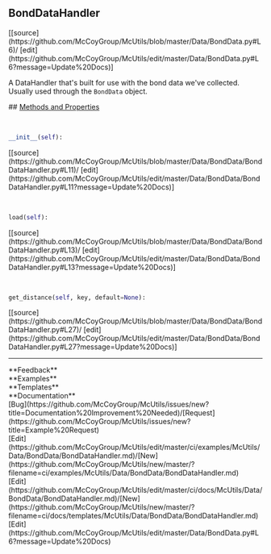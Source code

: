 ## <a id="McUtils.Data.BondData.BondDataHandler">BondDataHandler</a> 

<div class="docs-source-link" markdown="1">
[[source](https://github.com/McCoyGroup/McUtils/blob/master/Data/BondData.py#L6)/
[edit](https://github.com/McCoyGroup/McUtils/edit/master/Data/BondData.py#L6?message=Update%20Docs)]
</div>

A DataHandler that's built for use with the bond data we've collected.
Usually used through the `BondData` object.







<div class="collapsible-section">
 <div class="collapsible-section collapsible-section-header" markdown="1">
## <a class="collapse-link" data-toggle="collapse" href="#methods" markdown="1"> Methods and Properties</a> <a class="float-right" data-toggle="collapse" href="#methods"><i class="fa fa-chevron-down"></i></a>
 </div>
 <div class="collapsible-section collapsible-section-body collapse show" id="methods" markdown="1">
 
<a id="McUtils.Data.BondData.BondDataHandler.__init__" class="docs-object-method">&nbsp;</a> 
```python
__init__(self): 
```
<div class="docs-source-link" markdown="1">
[[source](https://github.com/McCoyGroup/McUtils/blob/master/Data/BondData/BondDataHandler.py#L11)/
[edit](https://github.com/McCoyGroup/McUtils/edit/master/Data/BondData/BondDataHandler.py#L11?message=Update%20Docs)]
</div>


<a id="McUtils.Data.BondData.BondDataHandler.load" class="docs-object-method">&nbsp;</a> 
```python
load(self): 
```
<div class="docs-source-link" markdown="1">
[[source](https://github.com/McCoyGroup/McUtils/blob/master/Data/BondData/BondDataHandler.py#L13)/
[edit](https://github.com/McCoyGroup/McUtils/edit/master/Data/BondData/BondDataHandler.py#L13?message=Update%20Docs)]
</div>


<a id="McUtils.Data.BondData.BondDataHandler.get_distance" class="docs-object-method">&nbsp;</a> 
```python
get_distance(self, key, default=None): 
```
<div class="docs-source-link" markdown="1">
[[source](https://github.com/McCoyGroup/McUtils/blob/master/Data/BondData/BondDataHandler.py#L27)/
[edit](https://github.com/McCoyGroup/McUtils/edit/master/Data/BondData/BondDataHandler.py#L27?message=Update%20Docs)]
</div>
 </div>
</div>












---


<div markdown="1" class="text-secondary">
<div class="container">
  <div class="row">
   <div class="col" markdown="1">
**Feedback**   
</div>
   <div class="col" markdown="1">
**Examples**   
</div>
   <div class="col" markdown="1">
**Templates**   
</div>
   <div class="col" markdown="1">
**Documentation**   
</div>
   <div class="col" markdown="1">
   
</div>
   <div class="col" markdown="1">
   
</div>
   <div class="col" markdown="1">
   
</div>
</div>
  <div class="row">
   <div class="col" markdown="1">
[Bug](https://github.com/McCoyGroup/McUtils/issues/new?title=Documentation%20Improvement%20Needed)/[Request](https://github.com/McCoyGroup/McUtils/issues/new?title=Example%20Request)   
</div>
   <div class="col" markdown="1">
[Edit](https://github.com/McCoyGroup/McUtils/edit/master/ci/examples/McUtils/Data/BondData/BondDataHandler.md)/[New](https://github.com/McCoyGroup/McUtils/new/master/?filename=ci/examples/McUtils/Data/BondData/BondDataHandler.md)   
</div>
   <div class="col" markdown="1">
[Edit](https://github.com/McCoyGroup/McUtils/edit/master/ci/docs/McUtils/Data/BondData/BondDataHandler.md)/[New](https://github.com/McCoyGroup/McUtils/new/master/?filename=ci/docs/templates/McUtils/Data/BondData/BondDataHandler.md)   
</div>
   <div class="col" markdown="1">
[Edit](https://github.com/McCoyGroup/McUtils/edit/master/Data/BondData.py#L6?message=Update%20Docs)   
</div>
   <div class="col" markdown="1">
   
</div>
   <div class="col" markdown="1">
   
</div>
   <div class="col" markdown="1">
   
</div>
</div>
</div>
</div>
